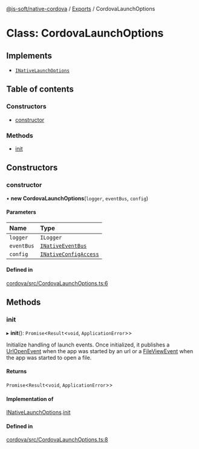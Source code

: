 [@js-soft/native-cordova](../README.md) / [Exports](../modules.md) / CordovaLaunchOptions

# Class: CordovaLaunchOptions

## Implements

- [`INativeLaunchOptions`](../interfaces/INativeLaunchOptions.md)

## Table of contents

### Constructors

- [constructor](CordovaLaunchOptions.md#constructor)

### Methods

- [init](CordovaLaunchOptions.md#init)

## Constructors

### constructor

• **new CordovaLaunchOptions**(`logger`, `eventBus`, `config`)

#### Parameters

| Name | Type |
| :------ | :------ |
| `logger` | `ILogger` |
| `eventBus` | [`INativeEventBus`](../interfaces/INativeEventBus.md) |
| `config` | [`INativeConfigAccess`](../interfaces/INativeConfigAccess.md) |

#### Defined in

[cordova/src/CordovaLaunchOptions.ts:6](https://github.com/js-soft/ts-native-access/blob/2fee55d/packages/cordova/src/CordovaLaunchOptions.ts#L6)

## Methods

### init

▸ **init**(): `Promise`<`Result`<`void`, `ApplicationError`\>\>

Initialize handling of launch events. Once initialized, it publishes a [UrlOpenEvent](UrlOpenEvent.md) when the app was started by an url or a [FileViewEvent](FileViewEvent.md)
when the app was started to open a file.

#### Returns

`Promise`<`Result`<`void`, `ApplicationError`\>\>

#### Implementation of

[INativeLaunchOptions](../interfaces/INativeLaunchOptions.md).[init](../interfaces/INativeLaunchOptions.md#init)

#### Defined in

[cordova/src/CordovaLaunchOptions.ts:8](https://github.com/js-soft/ts-native-access/blob/2fee55d/packages/cordova/src/CordovaLaunchOptions.ts#L8)

